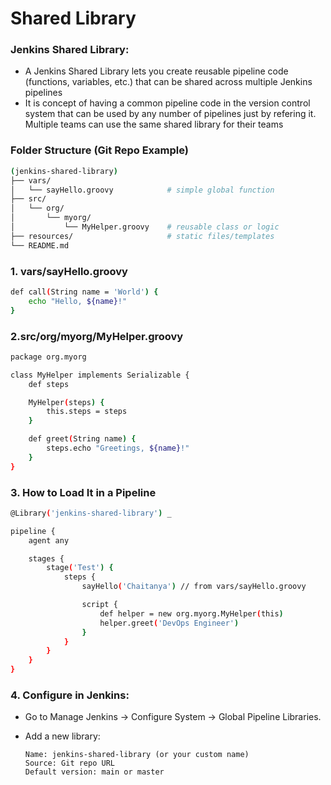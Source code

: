 # Shared Library
### Jenkins Shared Library:
- A Jenkins Shared Library lets you create reusable pipeline code (functions, variables, etc.) that can be shared across multiple Jenkins pipelines <br>
- It is concept of having a common pipeline code in the version control system that can be used by any number of pipelines just by refering it. Multiple teams can use the same shared library for their teams

### Folder Structure (Git Repo Example)
```sh
(jenkins-shared-library)
├── vars/
│   └── sayHello.groovy            # simple global function
├── src/
│   └── org/
│       └── myorg/
│           └── MyHelper.groovy    # reusable class or logic
├── resources/                     # static files/templates
└── README.md
```

### 1. vars/sayHello.groovy
```sh
def call(String name = 'World') {
    echo "Hello, ${name}!"
}
```

### 2.src/org/myorg/MyHelper.groovy
```sh
package org.myorg

class MyHelper implements Serializable {
    def steps

    MyHelper(steps) {
        this.steps = steps
    }

    def greet(String name) {
        steps.echo "Greetings, ${name}!"
    }
}
```

### 3. How to Load It in a Pipeline
```sh
@Library('jenkins-shared-library') _

pipeline {
    agent any

    stages {
        stage('Test') {
            steps {
                sayHello('Chaitanya') // from vars/sayHello.groovy

                script {
                    def helper = new org.myorg.MyHelper(this)
                    helper.greet('DevOps Engineer')
                }
            }
        }
    }
}
```

### 4. Configure in Jenkins:
- Go to Manage Jenkins → Configure System → Global Pipeline Libraries. <br>

- Add a new library:<br>

      Name: jenkins-shared-library (or your custom name)
      Source: Git repo URL 
      Default version: main or master 